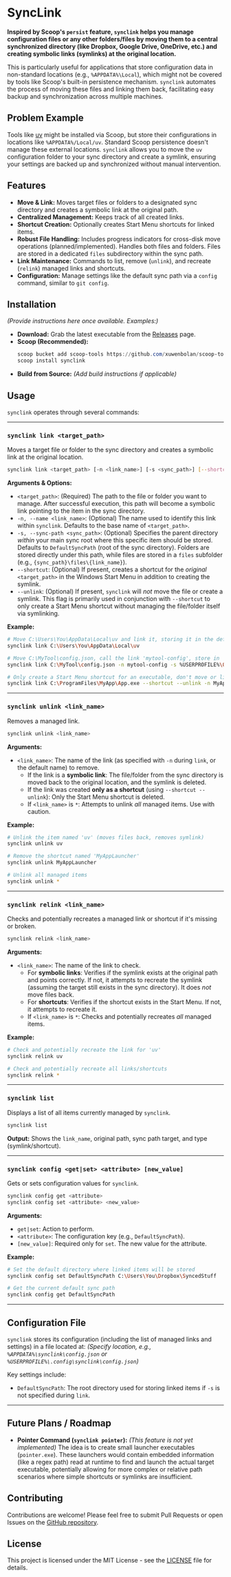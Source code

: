 # SyncLink

**Inspired by Scoop's `persist` feature, `synclink` helps you manage configuration files or any other folders/files by moving them to a central synchronized directory (like Dropbox, Google Drive, OneDrive, etc.) and creating symbolic links (symlinks) at the original location.**

This is particularly useful for applications that store configuration data in non-standard locations (e.g., `%APPDATA%\Local`), which might not be covered by tools like Scoop's built-in persistence mechanism. `synclink` automates the process of moving these files and linking them back, facilitating easy backup and synchronization across multiple machines.

## Problem Example

Tools like [uv](https://github.com/astral-sh/uv) might be installed via Scoop, but store their configurations in locations like `%APPDATA%/Local/uv`. Standard Scoop persistence doesn't manage these external locations. `synclink` allows you to move the `uv` configuration folder to your sync directory and create a symlink, ensuring your settings are backed up and synchronized without manual intervention.

## Features

*   **Move & Link:** Moves target files or folders to a designated sync directory and creates a symbolic link at the original path.
*   **Centralized Management:** Keeps track of all created links.
*   **Shortcut Creation:** Optionally creates Start Menu shortcuts for linked items.
*   **Robust File Handling:** Includes progress indicators for cross-disk move operations (planned/implemented). Handles both files and folders. Files are stored in a dedicated `files` subdirectory within the sync path.
*   **Link Maintenance:** Commands to list, remove (`unlink`), and recreate (`relink`) managed links and shortcuts.
*   **Configuration:** Manage settings like the default sync path via a `config` command, similar to `git config`.

## Installation

*(Provide instructions here once available. Examples:)*

*   **Download:** Grab the latest executable from the [Releases](https://github.com/your-username/synclink/releases) page.
*   **Scoop (Recommended):**
    ```powershell
    scoop bucket add scoop-tools https://github.com/xuwenbolan/scoop-tools-bucket
    scoop install synclink
    ```
*   **Build from Source:** *(Add build instructions if applicable)*

## Usage

`synclink` operates through several commands:

---

### `synclink link <target_path>`

Moves a target file or folder to the sync directory and creates a symbolic link at the original location.

```bash
synclink link <target_path> [-n <link_name>] [-s <sync_path>] [--shortcut] [--unlink]
```

**Arguments & Options:**

*   `<target_path>`: (Required) The path to the file or folder you want to manage. After successful execution, this path will become a symbolic link pointing to the item in the sync directory.
*   `-n, --name <link_name>`: (Optional) The name used to identify this link within `synclink`. Defaults to the base name of `<target_path>`.
*   `-s, --sync-path <sync_path>`: (Optional) Specifies the parent directory *within* your main sync root where this specific item should be stored. Defaults to `DefaultSyncPath` (root of the sync directory). Folders are stored directly under this path, while files are stored in a `files` subfolder (e.g., `{sync_path}\files\{link_name}`).
*   `--shortcut`: (Optional) If present, creates a shortcut for the *original* `<target_path>` in the Windows Start Menu in addition to creating the symlink.
*   `--unlink`: (Optional) If present, `synclink` will *not* move the file or create a symlink. This flag is primarily used in conjunction with `--shortcut` to only create a Start Menu shortcut without managing the file/folder itself via symlinking.

**Example:**

```bash
# Move C:\Users\You\AppData\Local\uv and link it, storing it in the default sync path
synclink link C:\Users\You\AppData\Local\uv

# Move C:\MyTool\config.json, call the link 'mytool-config', store in 'configs' sub-sync dir
synclink link C:\MyTool\config.json -n mytool-config -s %USERPROFILE%\OneDrive\SyncedConfigs

# Only create a Start Menu shortcut for an executable, don't move or link it
synclink link C:\ProgramFiles\MyApp\App.exe --shortcut --unlink -n MyAppLauncher
```

---

### `synclink unlink <link_name>`

Removes a managed link.

```bash
synclink unlink <link_name>
```

**Arguments:**

*   `<link_name>`: The name of the link (as specified with `-n` during `link`, or the default name) to remove.
    *   If the link is a **symbolic link**: The file/folder from the sync directory is moved back to the original location, and the symlink is deleted.
    *   If the link was created **only as a shortcut** (using `--shortcut --unlink`): Only the Start Menu shortcut is deleted.
    *   If `<link_name>` is `*`: Attempts to unlink *all* managed items. Use with caution.

**Example:**

```bash
# Unlink the item named 'uv' (moves files back, removes symlink)
synclink unlink uv

# Remove the shortcut named 'MyAppLauncher'
synclink unlink MyAppLauncher

# Unlink all managed items
synclink unlink *
```

---

### `synclink relink <link_name>`

Checks and potentially recreates a managed link or shortcut if it's missing or broken.

```bash
synclink relink <link_name>
```

**Arguments:**

*   `<link_name>`: The name of the link to check.
    *   For **symbolic links**: Verifies if the symlink exists at the original path and points correctly. If not, it attempts to recreate the symlink (assuming the target still exists in the sync directory). It does *not* move files back.
    *   For **shortcuts**: Verifies if the shortcut exists in the Start Menu. If not, it attempts to recreate it.
    *   If `<link_name>` is `*`: Checks and potentially recreates *all* managed items.

**Example:**

```bash
# Check and potentially recreate the link for 'uv'
synclink relink uv

# Check and potentially recreate all links/shortcuts
synclink relink *
```

---

### `synclink list`

Displays a list of all items currently managed by `synclink`.

```bash
synclink list
```

**Output:** Shows the `link_name`, original path, sync path target, and type (symlink/shortcut).

---

### `synclink config <get|set> <attribute> [new_value]`

Gets or sets configuration values for `synclink`.

```bash
synclink config get <attribute>
synclink config set <attribute> <new_value>
```

**Arguments:**

*   `get|set`: Action to perform.
*   `<attribute>`: The configuration key (e.g., `DefaultSyncPath`).
*   `[new_value]`: Required only for `set`. The new value for the attribute.

**Example:**

```bash
# Set the default directory where linked items will be stored
synclink config set DefaultSyncPath C:\Users\You\Dropbox\SyncedStuff

# Get the current default sync path
synclink config get DefaultSyncPath
```

---

## Configuration File

`synclink` stores its configuration (including the list of managed links and settings) in a file located at: *(Specify location, e.g., `%APPDATA%\synclink\config.json` or `%USERPROFILE%\.config\synclink\config.json`)*

Key settings include:
*   `DefaultSyncPath`: The root directory used for storing linked items if `-s` is not specified during `link`.

---

## Future Plans / Roadmap

*   **Pointer Command (`synclink pointer`):** *(This feature is not yet implemented)* The idea is to create small launcher executables (`pointer.exe`). These launchers would contain embedded information (like a regex path) read at runtime to find and launch the actual target executable, potentially allowing for more complex or relative path scenarios where simple shortcuts or symlinks are insufficient.

## Contributing

Contributions are welcome! Please feel free to submit Pull Requests or open Issues on the [GitHub repository](https://github.com/your-username/synclink).

## License

This project is licensed under the MIT License - see the [LICENSE](LICENSE) file for details.
